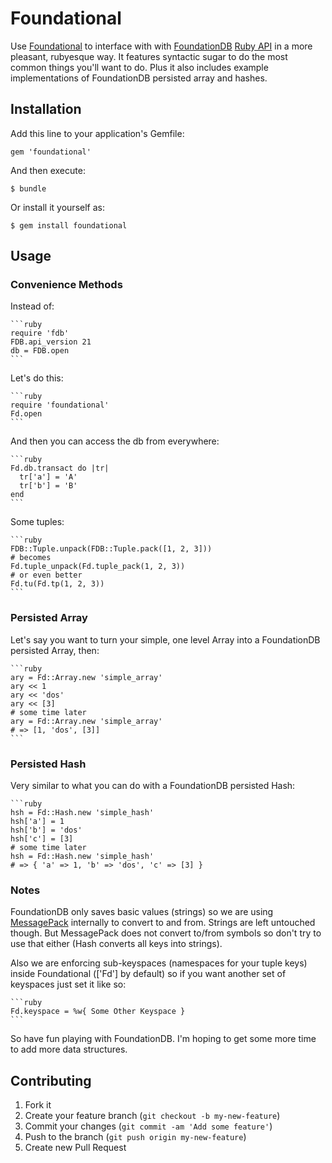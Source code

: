 # Foundational

Use [Foundational](https://github.com/aemadrid/foundational) to interface with with [FoundationDB](http://www.foundationdb.com/) [Ruby API](http://www.foundationdb.com/documentation/beta1/api-ruby.html) in a more pleasant, rubyesque way. It features syntactic sugar to do the most common things you'll want to do. Plus it also includes example implementations of FoundationDB persisted array and hashes.

## Installation

Add this line to your application's Gemfile:

    gem 'foundational'

And then execute:

    $ bundle

Or install it yourself as:

    $ gem install foundational

## Usage

### Convenience Methods

Instead of:

	```ruby
	require 'fdb'
	FDB.api_version 21
	db = FDB.open
	```
	
Let's do this:

	```ruby
	require 'foundational'
	Fd.open
	```
	
And then you can access the db from everywhere:

	```ruby
	Fd.db.transact do |tr|
	  tr['a'] = 'A'
	  tr['b'] = 'B'
	end
	```

Some tuples:

	```ruby
	FDB::Tuple.unpack(FDB::Tuple.pack([1, 2, 3]))
	# becomes
	Fd.tuple_unpack(Fd.tuple_pack(1, 2, 3))
	# or even better
	Fd.tu(Fd.tp(1, 2, 3))
	```

### Persisted Array

Let's say you want to turn your simple, one level Array into a FoundationDB persisted Array, then:

	```ruby
	ary = Fd::Array.new 'simple_array'
	ary << 1
	ary << 'dos'
	ary << [3]
	# some time later
	ary = Fd::Array.new 'simple_array'
	# => [1, 'dos', [3]]
	```

### Persisted Hash

Very similar to what you can do with a FoundationDB persisted Hash:

	```ruby
	hsh = Fd::Hash.new 'simple_hash'
	hsh['a'] = 1
	hsh['b'] = 'dos'
	hsh['c'] = [3]
	# some time later
	hsh = Fd::Hash.new 'simple_hash'
	# => { 'a' => 1, 'b' => 'dos', 'c' => [3] }
	
### Notes

FoundationDB only saves basic values (strings) so we are using [MessagePack](http://msgpack.org/) internally to convert to and from. Strings are left untouched though. But MessagePack does not convert to/from symbols so don't try to use that either (Hash converts all keys into strings).

Also we are enforcing sub-keyspaces (namespaces for your tuple keys) inside Foundational (['Fd'] by default) so if you want another set of keyspaces just set it like so:

	```ruby
	Fd.keyspace = %w{ Some Other Keyspace }
	```
So have fun playing with FoundationDB. I'm hoping to get some more time to add more data structures.


## Contributing

1. Fork it
2. Create your feature branch (`git checkout -b my-new-feature`)
3. Commit your changes (`git commit -am 'Add some feature'`)
4. Push to the branch (`git push origin my-new-feature`)
5. Create new Pull Request
